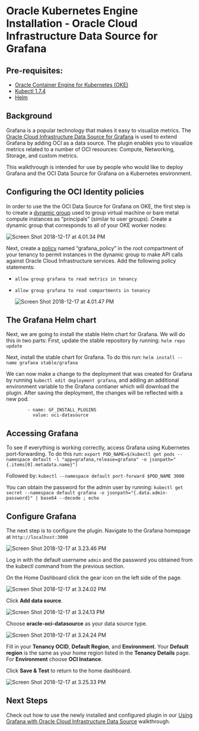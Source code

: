# Oracle Kubernetes Engine Installation - Oracle Cloud Infrastructure Data Source for Grafana

## Pre-requisites:

* [Oracle Container Engine for Kubernetes (OKE)](http://www.oracle.com/webfolder/technetwork/tutorials/obe/oci/oke-full/index.html)
* [Kubectl 1.7.4](https://kubernetes.io/docs/tasks/tools/install-kubectl/)
* [Helm](https://github.com/kubernetes/helm#install) 

## Background

Grafana is a popular technology that makes it easy to visualize metrics. The [Oracle Cloud Infrastructure Data Source for Grafana](https://grafana.com/plugins/oci-datasource) is used to extend Grafana by adding OCI as a data source. The plugin enables you to visualize metrics related to a number of OCI resources: Compute, Networking, Storage, and custom metrics.

This walkthrough is intended for use by people who would like to deploy Grafana and the OCI Data Source for Grafana on a Kubernetes environment.

## Configuring the OCI Identity policies

In order to use the the OCI Data Source for Grafana on OKE, the first step is to create a [dynamic group](https://docs.cloud.oracle.com/iaas/Content/Identity/Tasks/managingdynamicgroups.htm) used to group virtual machine or bare metal compute instances as “principals” (similar to user groups). Create a dynamic group that corresponds to all of your OKE worker nodes:

   ![Screen Shot 2018-12-17 at 4.01.34 PM](images/Screen%20Shot%202018-12-17%20at%204.01.34%20PM.png)

Next, create a [policy](https://docs.cloud.oracle.com/iaas/Content/Identity/Concepts/policygetstarted.htm) named “grafana_policy” in the root compartment of your tenancy to permit instances in the dynamic group to make API calls against Oracle Cloud Infrastructure services. Add the following policy statements:

* `allow group grafana to read metrics in tenancy`
* `allow group grafana to read compartments in tenancy`

   ![Screen Shot 2018-12-17 at 4.01.47 PM](images/Screen%20Shot%202018-12-17%20at%204.01.47%20PM.png)


## The Grafana Helm chart

Next, we are going to install the stable Helm chart for Grafana. We will do this in two parts: First, update the stable repository by running: `helm repo update`

Next, install the stable chart for Grafana. To do this run: `helm install --name grafana stable/grafana`

We can now make a change to the deployment that was created for Grafana by running `kubectl edit deployment grafana`, and adding an additional environment variable to the Grafana contianer which will download the plugin. After saving the deployment, the changes will be reflected with a new pod.

```
        - name: GF_INSTALL_PLUGINS
          value: oci-datasource
```

## Accessing Grafana

To see if everything is working correctly, access Grafana using Kubernetes port-forwarding. To do this run: `export POD_NAME=$(kubectl get pods --namespace default -l "app=grafana,release=grafana" -o jsonpath="{.items[0].metadata.name}")`

Followed by: `kubectl --namespace default port-forward $POD_NAME 3000`

You can obtain the password for the admin user by running: `kubectl get secret --namespace default grafana -o jsonpath="{.data.admin-password}" | base64 --decode ; echo`

## Configure Grafana

The next step is to configure the plugin. Navigate to the Grafana homepage at `http://localhost:3000`

![Screen Shot 2018-12-17 at 3.23.46 PM](images/Screen%20Shot%202018-12-17%20at%203.23.46%20PM.png)

Log in with the default username `admin` and the password you obtained from the kubectl command from the previous section.

On the Home Dashboard click the gear icon on the left side of the page.

![Screen Shot 2018-12-17 at 3.24.02 PM](images/Screen%20Shot%202018-12-17%20at%203.24.02%20PM.png)

Click **Add data source**.

![Screen Shot 2018-12-17 at 3.24.13 PM](images/Screen%20Shot%202018-12-17%20at%203.24.13%20PM.png)

 Choose **oracle-oci-datasource** as your data source type.

![Screen Shot 2018-12-17 at 3.24.24 PM](images/Screen%20Shot%202018-12-17%20at%203.24.17%20PM.png)

Fill in your **Tenancy OCID**, **Default Region**, and **Environment**. Your **Default region** is the same as your home region listed in the **Tenancy Details** page. For **Environment** choose **OCI Instance**. 

Click **Save & Test** to return to the home dashboard.

![Screen Shot 2018-12-17 at 3.25.33 PM](images/Screen_Shot_2019-02-08_at_10.19.56_AM.png)

## Next Steps

Check out how to use the newly installed and configured plugin in our [Using Grafana with Oracle Cloud Infrastructure Data Source](https://github.com/oracle/oci-grafana-plugin/blob/master/docs/Using%20Grafana%20with%20the%20Oracle%20Cloud%20Infrastructure%20Data%20Source.md) walkthrough. 


